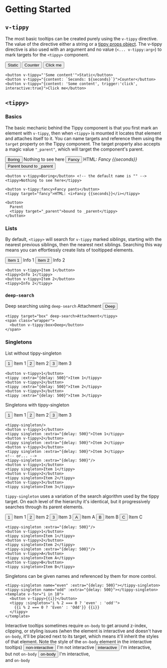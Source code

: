 # Getting Started

## `v-tippy`

The most basic tooltips can be created purely using the `v-tippy` directive. The value of the directive either a string 
or a [tippy props object](https://atomiks.github.io/tippyjs/v6/all-props/). The v-tippy directive is also used with an
argument and no value (`<... v-tippy:arg>`) to mark targets for the `<tippy>` component.

<demo v-slot="{seconds}">
  <button v-tippy="'Some content'">Static</button>
  <button v-tippy="{content: `Seconds: ${seconds}`}">Counter</button>
  <button v-tippy="{content: 'Some content', trigger:'click', interactive:true}">Click me</button>
</demo>

```vue
<button v-tippy="'Some content'">Static</button>
<button v-tippy="{content: `Seconds: ${seconds}`}">Counter</button>
<button v-tippy="{content: 'Some content', trigger:'click', interactive:true}">Click me</button>
```

## `<tippy>`

### Basics

The basic mechanic behind the Tippy component is that you first mark an element with `v-tippy`, then when `<tippy>`
is mounted it locates that element and attaches itself to it. You can name targets and reference them using the `target`
property on the Tippy component. The target property also accepts a magic value `"_parent"`, which will target the
component's parent.

<demo v-slot="{seconds}">
  <button v-tippy>Boring</button>
  <tippy>Nothing to see here</tippy>
  <button v-tippy:fancy>Fancy</button>
  <tippy target="fancy">HTML: <i>Fancy {{seconds}}</i></tippy>
  <button>
    Parent
    <tippy target="_parent">bound to _parent</tippy>
  </button>
</demo>

```vue
<button v-tippy>Boring</button> <!-- the default name is "" -->
<tippy>Nothing to see here</tippy>

<button v-tippy:fancy>Fancy pants</button>
<tippy target="fancy">HTML: <i>Fancy {{seconds}}</i></tippy>

<button>
  Parent
  <tippy target="_parent">bound to _parent</tippy>
</button>
```

### Lists

By default, `<tippy>` will search for `v-tippy` marked *siblings*, starting with the nearest
previous siblings, then the nearest next siblings. Searching this way means you can effortlessly create lists of
tooltipped elements.

<demo>
  <button v-tippy>Item 1</button>
  <tippy>Info 1</tippy>
  <button v-tippy>Item 2</button>
  <tippy>Info 2</tippy>
</demo>

```vue
<button v-tippy>Item 1</button>
<tippy>Info 1</tippy>
<button v-tippy>Item 2</button>
<tippy>Info 2</tippy>
```

### `deep-search`

Deep searching using `deep-search`
<demo>
  <tippy target="box" deep-search>Attachment</tippy>
  <span class="wrapper">
    <button v-tippy:box>Deep</button>
  </span>
</demo>

```vue
<tippy target="box" deep-search>Attachment</tippy>
<span class="wrapper">
  <button v-tippy:box>Deep</button>
</span>
```

### Singletons

List without tippy-singleton

<demo>
  <button v-tippy>1</button>
  <tippy :extra="{delay: 500}">Item 1</tippy>
  <button v-tippy>2</button>
  <tippy :extra="{delay: 500}">Item 2</tippy>
  <button v-tippy>3</button>
  <tippy :extra="{delay: 500}">Item 3</tippy>
</demo>

```vue
<button v-tippy>1</button>
<tippy :extra="{delay: 500}">Item 1</tippy>
<button v-tippy>2</button>
<tippy :extra="{delay: 500}">Item 2</tippy>
<button v-tippy>3</button>
<tippy :extra="{delay: 500}">Item 3</tippy>
```

Singletons with tippy-singleton

<demo>
  <tippy-singleton :extra="{delay: 500}"/>
  <button v-tippy>1</button>
  <tippy singleton>Item 1</tippy>
  <button v-tippy>2</button>
  <tippy singleton>Item 2</tippy>
  <button v-tippy>3</button>
  <tippy singleton>Item 3</tippy>
</demo>

```vue
<tippy-singleton/>
<button v-tippy>1</button>
<tippy singleton :extra="{delay: 500}">Item 1</tippy>
<button v-tippy>2</button>
<tippy singleton :extra="{delay: 500}">Item 2</tippy>
<button v-tippy>3</button>
<tippy singleton :extra="{delay: 500}">Item 3</tippy>
<!-- or... -->
<tippy-singleton :extra="{delay: 500}"/>
<button v-tippy>1</button>
<tippy singleton>Item 1</tippy>
<button v-tippy>2</button>
<tippy singleton>Item 2</tippy>
<button v-tippy>3</button>
<tippy singleton>Item 3</tippy>
```

`tippy-singleton` uses a variation of the search algorithm used by the tippy target. On each level of the hierarchy it's
identical, but it progressively searches through its parent elements.

<demo>
  <tippy-singleton :extra="{delay: 500}"/>
  <button v-tippy>1</button>
  <tippy singleton>Item 1</tippy>
  <button v-tippy>2</button>
  <tippy singleton>Item 2</tippy>
  <button v-tippy>3</button>
  <tippy singleton>Item 3</tippy>
  <tippy-singleton :extra="{delay: 500}"/>
  <button v-tippy>A</button>
  <tippy singleton>Item A</tippy>
  <button v-tippy>B</button>
  <tippy singleton>Item B</tippy>
  <button v-tippy>C</button>
  <tippy singleton>Item C</tippy>
</demo>

```vue
<tippy-singleton :extra="{delay: 500}"/>
<button v-tippy>1</button>
<tippy singleton>Item 1</tippy>
<button v-tippy>2</button>
<tippy singleton>Item 2</tippy>
<tippy-singleton :extra="{delay: 500}"/>
<button v-tippy>A</button>
<tippy singleton>Item A</tippy>
<button v-tippy>B</button>
<tippy singleton>Item B</tippy>
```

Singletons can be given names and referenced by them for more control.

<demo>
  <tippy-singleton name="even" :extra="{delay: 500}"></tippy-singleton>
  <tippy-singleton name="odd" :extra="{delay: 500}"></tippy-singleton>
  <template v-for="i in 10">
    <button v-tippy>{{i}}</button>
    <tippy :singleton="i % 2 === 0 ? 'even' : 'odd'">
    {{i % 2 === 0 ? 'Even' : 'Odd'}} {{i}}
  </tippy>
</template>
</demo>

```vue
<tippy-singleton name="even" :extra="{delay: 500}"></tippy-singleton>
<tippy-singleton name="odd" :extra="{delay: 500}"></tippy-singleton>
<template v-for="i in 10">
  <button v-tippy>{{i}}</button>
  <tippy :singleton="i % 2 === 0 ? 'even' : 'odd'">
    {{i % 2 === 0 ? 'Even' : 'Odd'}} {{i}}
  </tippy>
</template>
```

Interactive tooltips sometimes require `on-body` to get around z-index, clipping, or styling issues (when the element is
interactive and doesn't have `on-body`, it'll be placed next to its target, which means it'll inherit the styles of that
element. Note the style of the
`on-body` element in the interactive tooltips)
<demo>
<button v-tippy>non-interactive</button>
<tippy>I'm not interactive</tippy>
<button v-tippy>interactive</button>
<tippy interactive>I'm interactive,<br/>but not <code>on-body</code></tippy>
<button v-tippy>on-body</button>
<tippy interactive on-body>I'm interactive,<br/>and <code>on-body</code></tippy>
</demo>

<script setup>
import {ref} from 'vue';

const singletons = ref([1, 2, 3]);

let nextSingleton = 4;
function addSingleton() {
  singletons.value.push(nextSingleton++);
}
function removeSingleton() {
  singletons.value.splice(0, 1);
}
</script>
